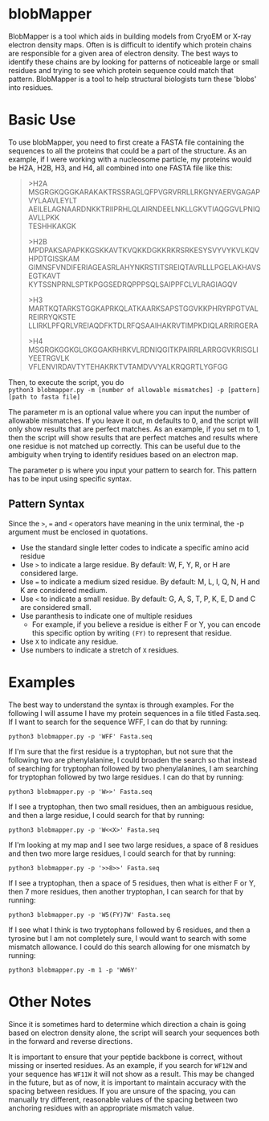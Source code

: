 # blobMapper
BlobMapper is a tool which aids in building models from CryoEM or X-ray electron density maps. Often is is difficult to identify which protein chains are responsible for a given area of electron density. The best ways to identify these chains are by looking for patterns of noticeable large or small residues and trying to see which protein sequence could match that pattern. BlobMapper is a tool to help structural biologists turn these 'blobs' into residues.

# Basic Use
To use blobMapper, you need to first create a FASTA file containing the sequences to all the proteins that could be a part of the structure. As an example, if I were working with a nucleosome particle, my proteins would be H2A, H2B, H3, and H4, all combined into one FASTA file like this:

>\>H2A\
>MSGRGKQGGKARAKAKTRSSRAGLQFPVGRVRRLLRKGNYAERVGAGAPVYLAAVLEYLT\
>AEILELAGNAARDNKKTRIIPRHLQLAIRNDEELNKLLGKVTIAQGGVLPNIQAVLLPKK\
>TESHHKAKGK
>
>\>H2B\
>MPDPAKSAPAPKKGSKKAVTKVQKKDGKKRKRSRKESYSVYVYKVLKQVHPDTGISSKAM\
>GIMNSFVNDIFERIAGEASRLAHYNKRSTITSREIQTAVRLLLPGELAKHAVSEGTKAVT\
>KYTSSNPRNLSPTKPGGSEDRQPPPSQLSAIPPFCLVLRAGIAGQV
>
>\>H3\
>MARTKQTARKSTGGKAPRKQLATKAARKSAPSTGGVKKPHRYRPGTVALREIRRYQKSTE\
>LLIRKLPFQRLVREIAQDFKTDLRFQSAAIHAKRVTIMPKDIQLARRIRGERA
>
>\>H4\
>MSGRGKGGKGLGKGGAKRHRKVLRDNIQGITKPAIRRLARRGGVKRISGLIYEETRGVLK\
>VFLENVIRDAVTYTEHAKRKTVTAMDVVYALKRQGRTLYGFGG

Then, to execute the script, you do\
`python3 blobmapper.py -m [number of allowable mismatches] -p [pattern] [path to fasta file]`

The parameter m is an optional value where you can input the number of allowable mismatches. If you leave it out, m defaults to 0, and the script will only show results that are perfect matches. As an example, if you set m to 1, then the script will show results that are perfect matches and results where one residue is not matched up correctly. This can be useful due to the ambiguity when trying to identify residues based on an electron map.

The parameter p is where you input your pattern to search for. This pattern has to be input using specific syntax.

## Pattern Syntax
Since the `>`, `=` and `<` operators have meaning in the unix terminal, the -p argument must be enclosed in quotations.

* Use the standard single letter codes to indicate a specific amino acid residue
* Use `>` to indicate a large residue. By default: W, F, Y, R, or H are considered large.
* Use `=` to indicate a medium sized residue. By default: M, L, I, Q, N, H and K are considered medium.
* Use `<` to indicate a small residue. By default: G, A, S, T, P, K, E, D and C are considered small.
* Use paranthesis to indicate one of multiple residues
  * For example, if you believe a residue is either F or Y, you can encode this specific option by writing `(FY)` to represent that residue.
* Use `X` to indicate any residue.
* Use numbers to indicate a stretch of `X` residues.

# Examples
The best way to understand the syntax is through examples. For the following I will assume I have my protein sequences in a file titled Fasta.seq.
\
If I want to search for the sequence WFF, I can do that by running:

`python3 blobmapper.py -p 'WFF' Fasta.seq`

If I'm sure that the first residue is a tryptophan, but not sure that the following two are phenylalanine, I could broaden the search so that instead of searching for tryptophan followed by two phenylalanines, I am searching for tryptophan followed by two large residues. I can do that by running:

`python3 blobmapper.py -p 'W>>' Fasta.seq`

If I see a tryptophan, then two small residues, then an ambiguous residue, and then a large residue, I could search for that by running:

`python3 blobmapper.py -p 'W<<X>' Fasta.seq`

If I'm looking at my map and I see two large residues, a space of 8 residues and then two more large residues, I could search for that by running:

`python3 blobmapper.py -p '>>8>>' Fasta.seq`

If I see a tryptophan, then a space of 5 residues, then what is either F or Y, then 7 more residues, then another tryptophan, I can search for that by running:

`python3 blobmapper.py -p 'W5(FY)7W' Fasta.seq`

If I see what I think is two tryptophans followed by 6 residues, and then a tyrosine but I am not completely sure, I would want to search with some mismatch allowance. I could do this search allowing for one mismatch by running:

`python3 blobmapper.py -m 1 -p 'WW6Y'`

# Other Notes
Since it is sometimes hard to determine which direction a chain is going based on electron density alone, the script will search your sequences both in the forward and reverse directions.

It is important to ensure that your peptide backbone is correct, without missing or inserted residues. As an example, if you search for `WF12W` and your sequence has `WF11W` it will not show as a result. This may be changed in the future, but as of now, it is important to maintain accuracy with the spacing between residues. If you are unsure of the spacing, you can manually try different, reasonable values of the spacing between two anchoring residues with an appropriate mismatch value.
